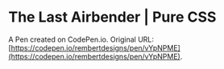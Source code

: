 # The Last Airbender | Pure CSS

A Pen created on CodePen.io. Original URL: [https://codepen.io/rembertdesigns/pen/vYpNPME](https://codepen.io/rembertdesigns/pen/vYpNPME).


